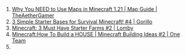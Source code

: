 1. [Why You NEED to Use Maps in Minecraft 1.21 | Map Guide | TheAetherGamer](https://www.youtube.com/watch?v=5J9kmZz6_dU)
2. [3 Simple Starter Bases for Survival Minecraft! #4 | Gorillo](https://www.youtube.com/watch?v=toLE0Qb3nvc)
3. [Minecraft: 3 Must Have Starter Farms #2 | Lomby](https://www.youtube.com/watch?v=AbCp3Bi3YQQ)
4. [Minecraft:How To Build a HOUSE | Minecraft Building Ideas #2 | One Team](https://www.youtube.com/watch?v=tiZ8u6PNTK8)
5. 
